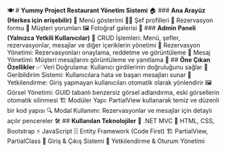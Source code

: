 🍽️ # **Yummy Project Restaurant Yönetim Sistemi**
🏠 ### **Ana Arayüz (Herkes için erişebilir)**
📜 Menü gösterimi
👨‍🍳 Şef profilleri
📅 Rezervasyon formu
💬 Müşteri yorumları
🖼️ Fotoğraf galerisi
🔑 ### **Admin Paneli (Yalnızca Yetkili Kullanıcılar)**
📌 CRUD İşlemleri: Menü, şefler, rezervasyonlar, mesajlar ve diğer içeriklerin yönetimi
📆 Rezervasyon Yönetimi: Rezervasyonları onaylama, reddetme ve görüntüleme
📩 Mesaj Yönetimi: Müşteri mesajlarını görüntüleme ve yanıtlama
🚀 ## **Öne Çıkan Özellikler**
✅ Veri Doğrulama: Kullanıcı girdilerinin doğruluğunu sağlar
🔔 Geribildirim Sistemi: Kullanıcılara hata ve başarı mesajları sunar
🔐 Yetkilendirme: Giriş yapmayan kullanıcıları otomatik olarak yönlendirir
🖼️ Görsel Yönetimi: GUID tabanlı benzersiz görsel adlandırma, eski görsellerin otomatik silinmesi
🏗️ Modüler Yapı: PartialView kullanarak temiz ve düzenli bir kod yapısı
🔍 Modal Kullanımı: Rezervasyonlar ve mesajlar için detaylı açılır pencereler
🛠 ## **Kullanılan Teknolojiler**
🎯 .NET MVC
🎨 HTML, CSS, Bootstrap
⚡ JavaScript
🗄 Entity Framework (Code First)
🏗 PartialView, PartialClass
🔄 Giriş & Çıkış Sistemi
🔑 Yetkilendirme & Oturum Yönetimi

